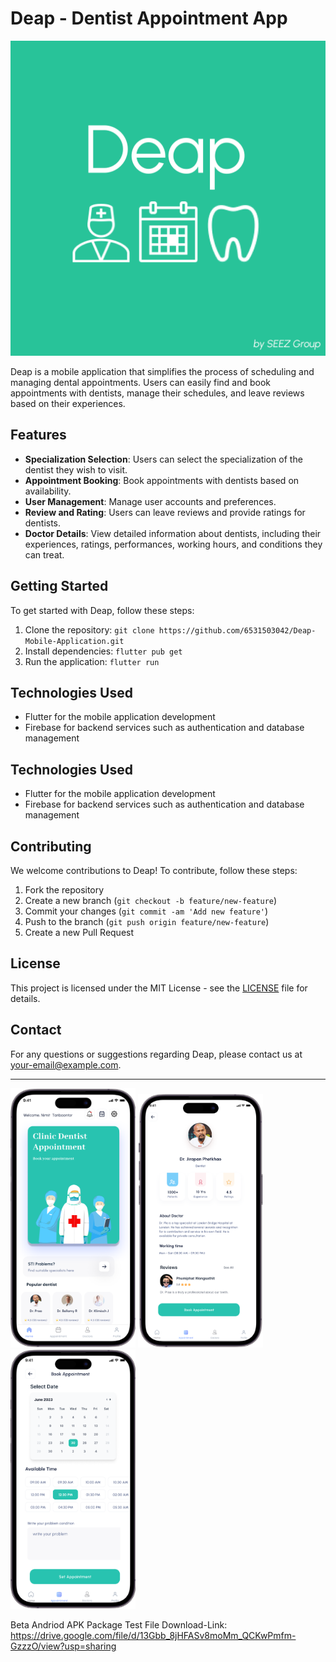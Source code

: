 # Deap - Dentist Appointment App

![Deap Logo](assets/DeapV2.png)

Deap is a mobile application that simplifies the process of scheduling and managing dental appointments. Users can easily find and book appointments with dentists, manage their schedules, and leave reviews based on their experiences.

## Features

- **Specialization Selection**: Users can select the specialization of the dentist they wish to visit.
- **Appointment Booking**: Book appointments with dentists based on availability.
- **User Management**: Manage user accounts and preferences.
- **Review and Rating**: Users can leave reviews and provide ratings for dentists.
- **Doctor Details**: View detailed information about dentists, including their experiences, ratings, performances, working hours, and conditions they can treat.

## Getting Started

To get started with Deap, follow these steps:

1. Clone the repository: `git clone https://github.com/6531503042/Deap-Mobile-Application.git`
2. Install dependencies: `flutter pub get`
3. Run the application: `flutter run`

## Technologies Used

- Flutter for the mobile application development
- Firebase for backend services such as authentication and database management


## Technologies Used

- Flutter for the mobile application development
- Firebase for backend services such as authentication and database management

## Contributing

We welcome contributions to Deap! To contribute, follow these steps:

1. Fork the repository
2. Create a new branch (`git checkout -b feature/new-feature`)
3. Commit your changes (`git commit -am 'Add new feature'`)
4. Push to the branch (`git push origin feature/new-feature`)
5. Create a new Pull Request

## License

This project is licensed under the MIT License - see the [LICENSE](LICENSE) file for details.

## Contact

For any questions or suggestions regarding Deap, please contact us at [your-email@example.com](mailto:your-email@example.com).

---

<img src="assets/ex1.png" alt="Example 1" width="200"/>
<img src="assets/ex2.png" alt="Example 2" width="200"/>
<img src="assets/ex3.png" alt="Example 3" width="200"/>

Beta Andriod APK Package Test File 
Download-Link: https://drive.google.com/file/d/13Gbb_8jHFASv8moMm_QCKwPmfm-GzzzO/view?usp=sharing
